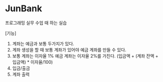 # JunBank
프로그래밍 실무 수업 때 하는 실습

[기능]
1. 계좌는 예금과 보통 두가지가 있다.
2. 계좌 생성을 할 때 보통 계좌가 있어야 예금 계좌를 만들 수 있다.
3. 보통 계좌는 이자율 1% 예금 계좌는 이자율 2%를 가진다. (입금액 + (계좌 잔액 + 입금액) * 이자율/100)
4. 입금/출금
5. 계좌 출력
